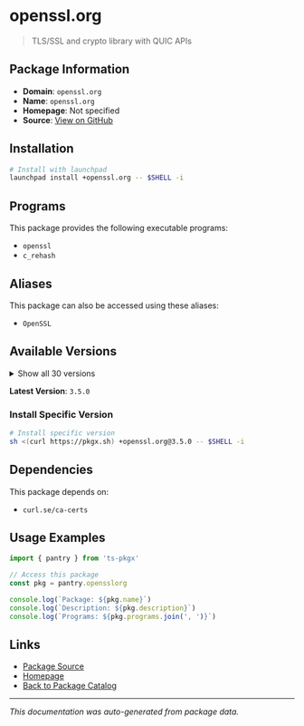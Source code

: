 # openssl.org

> TLS/SSL and crypto library with QUIC APIs

## Package Information

- **Domain**: `openssl.org`
- **Name**: `openssl.org`
- **Homepage**: Not specified
- **Source**: [View on GitHub](https://github.com/pkgxdev/pantry/tree/main/projects/openssl.org/package.yml)

## Installation

```bash
# Install with launchpad
launchpad install +openssl.org -- $SHELL -i
```

## Programs

This package provides the following executable programs:

- `openssl`
- `c_rehash`

## Aliases

This package can also be accessed using these aliases:

- `OpenSSL`

## Available Versions

<details>
<summary>Show all 30 versions</summary>

- `3.5.0`, `3.4.0`, `3.3.2`, `3.3.1`, `3.3.0`
- `3.2.3`, `3.2.2`, `3.2.1`, `3.2.0`, `3.1.7`
- `3.1.6`, `3.1.5`, `3.1.4`, `3.1.3`, `3.1.2`
- `3.1.1`, `3.1.0`, `3.0.15`, `3.0.14`, `3.0.13`
- `3.0.12`, `3.0.11`, `3.0.10`, `3.0.9`, `3.0.0`
- `1.1.1w`, `1.1.1v`, `1.1.1u`, `1.1.1t`, `1.1.1s`

</details>

**Latest Version**: `3.5.0`

### Install Specific Version

```bash
# Install specific version
sh <(curl https://pkgx.sh) +openssl.org@3.5.0 -- $SHELL -i
```

## Dependencies

This package depends on:

- `curl.se/ca-certs`

## Usage Examples

```typescript
import { pantry } from 'ts-pkgx'

// Access this package
const pkg = pantry.opensslorg

console.log(`Package: ${pkg.name}`)
console.log(`Description: ${pkg.description}`)
console.log(`Programs: ${pkg.programs.join(', ')}`)
```

## Links

- [Package Source](https://github.com/pkgxdev/pantry/tree/main/projects/openssl.org/package.yml)
- [Homepage](#)
- [Back to Package Catalog](../package-catalog.md)

---

*This documentation was auto-generated from package data.*
